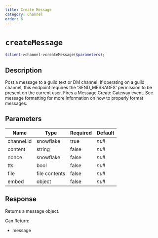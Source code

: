 ```yaml
---
title: Create Message
category: Channel
order: 6
---
```


# `createMessage`

```php
$client->channel->createMessage($parameters);
```

## Description

Post a message to a guild text or DM channel. If operating on a guild channel, this endpoint requires the &#039;SEND_MESSAGES&#039; permission to be present on the current user.  Fires a Message Create Gateway event. See message formatting for more information on how to properly format messages.

## Parameters


Name | Type | Required | Default
--- | --- | --- | ---
channel.id | snowflake | true | *null*
content | string | false | *null*
nonce | snowflake | false | *null*
tts | bool | false | *null*
file | file contents | false | *null*
embed | object | false | *null*

## Response

Returns a message object.

Can Return:

* message
